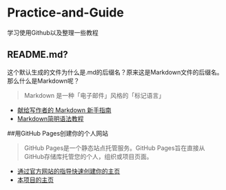 # Practice-and-Guide
学习使用Github以及整理一些教程
## README.md?
这个默认生成的文件为什么是.md的后缀名？原来这是Markdown文件的后缀名。那么什么是Markdown呢？
> Markdown 是一种「电子邮件」风格的「标记语言」

- [献给写作者的 Markdown 新手指南](http://www.jianshu.com/p/q81RER)
- [Markdown简明语法教程](https://github.com/Melo618/Simple-Markdown-Guide)

##用GitHub Pages创建你的个人网站
> GitHub Pages是一个静态站点托管服务。GitHub Pages旨在直接从GitHub存储库托管您的个人，组织或项目页面。

- [通过官方网站的指导快速创建你的主页](https://pages.github.com)
- [本项目的主页](http://auroraflash.github.io/Practice-and-Guide/)
